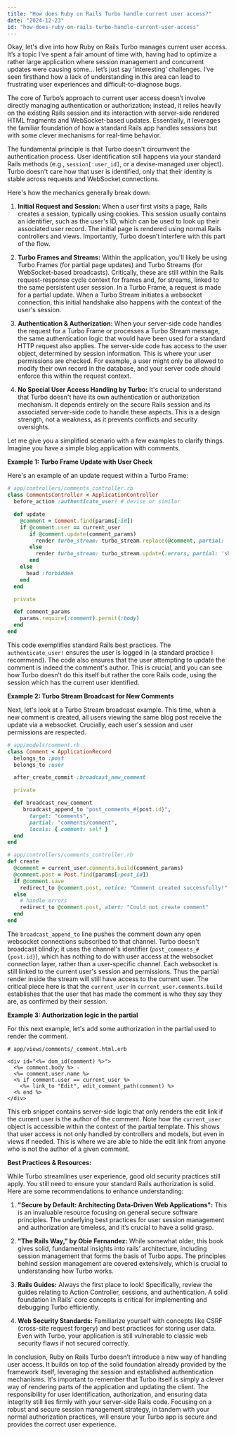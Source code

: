 ```yaml
---
title: "How does Ruby on Rails Turbo handle current user access?"
date: "2024-12-23"
id: "how-does-ruby-on-rails-turbo-handle-current-user-access"
---
```


Okay, let's dive into how Ruby on Rails Turbo manages current user access. It’s a topic I’ve spent a fair amount of time with, having had to optimize a rather large application where session management and concurrent updates were causing some… let’s just say ‘interesting’ challenges. I’ve seen firsthand how a lack of understanding in this area can lead to frustrating user experiences and difficult-to-diagnose bugs.

The core of Turbo’s approach to current user access doesn’t involve directly managing authentication or authorization; instead, it relies heavily on the existing Rails session and its interaction with server-side rendered HTML fragments and WebSocket-based updates. Essentially, it leverages the familiar foundation of how a standard Rails app handles sessions but with some clever mechanisms for real-time behavior.

The fundamental principle is that Turbo doesn't circumvent the authentication process. User identification still happens via your standard Rails methods (e.g., `session[:user_id]`, or a devise-managed user object). Turbo doesn't care how that user is identified, only that their identity is stable across requests and WebSocket connections.

Here's how the mechanics generally break down:

1.  **Initial Request and Session:** When a user first visits a page, Rails creates a session, typically using cookies. This session usually contains an identifier, such as the user's ID, which can be used to look up their associated user record. The initial page is rendered using normal Rails controllers and views. Importantly, Turbo doesn’t interfere with this part of the flow.

2.  **Turbo Frames and Streams:** Within the application, you'll likely be using Turbo Frames (for partial page updates) and Turbo Streams (for WebSocket-based broadcasts). Critically, these are still within the Rails request-response cycle context for frames and, for streams, linked to the same persistent user session. In a Turbo Frame, a request is made for a partial update. When a Turbo Stream initiates a websocket connection, this initial handshake also happens with the context of the user's session.

3.  **Authentication & Authorization:** When your server-side code handles the request for a Turbo Frame or processes a Turbo Stream message, the same authentication logic that would have been used for a standard HTTP request also applies. The server-side code has access to the user object, determined by session information. This is where your user permissions are checked. For example, a user might only be allowed to modify their own record in the database, and your server code should enforce this within the request context.

4.  **No Special User Access Handling by Turbo:** It's crucial to understand that Turbo doesn't have its own authentication or authorization mechanism. It depends entirely on the secure Rails session and its associated server-side code to handle these aspects. This is a design strength, not a weakness, as it prevents conflicts and security oversights.

Let me give you a simplified scenario with a few examples to clarify things. Imagine you have a simple blog application with comments.

**Example 1: Turbo Frame Update with User Check**

Here's an example of an update request within a Turbo Frame:

```ruby
# app/controllers/comments_controller.rb
class CommentsController < ApplicationController
  before_action :authenticate_user! # devise or similar

  def update
    @comment = Comment.find(params[:id])
    if @comment.user == current_user
       if @comment.update(comment_params)
         render turbo_stream: turbo_stream.replace(@comment, partial: 'comments/comment', locals: { comment: @comment })
       else
         render turbo_stream: turbo_stream.update(:errors, partial: 'shared/errors', locals: {errors: @comment.errors})
       end
    else
      head :forbidden
    end
  end

  private

  def comment_params
    params.require(:comment).permit(:body)
  end
end
```
This code exemplifies standard Rails best practices. The `authenticate_user!` ensures the user is logged in (a standard practice I recommend). The code also ensures that the user attempting to update the comment is indeed the comment's author. This is crucial, and you can see how Turbo doesn't do this itself but rather the core Rails code, using the session which has the current user identified.

**Example 2: Turbo Stream Broadcast for New Comments**

Next, let's look at a Turbo Stream broadcast example. This time, when a new comment is created, all users viewing the same blog post receive the update via a websocket. Crucially, each user's session and user permissions are respected.

```ruby
# app/models/comment.rb
class Comment < ApplicationRecord
  belongs_to :post
  belongs_to :user

  after_create_commit :broadcast_new_comment

  private

  def broadcast_new_comment
     broadcast_append_to "post_comments_#{post.id}",
       target: "comments",
       partial: "comments/comment",
       locals: { comment: self }
  end
end

# app/controllers/comments_controller.rb
def create
  @comment = current_user.comments.build(comment_params)
  @comment.post = Post.find(params[:post_id])
  if @comment.save
    redirect_to @comment.post, notice: "Comment created successfully!"
  else
    # handle errors
    redirect_to @comment.post, alert: "Could not create comment"
  end
end

```

The `broadcast_append_to` line pushes the comment down any open websocket connections subscribed to that channel. Turbo doesn't broadcast blindly; it uses the channel's identifier (`post_comments_#{post.id}`), which has nothing to do with user access at the websocket connection layer, rather than a user-specific channel. Each websocket is still linked to the current user's session and permissions. Thus the partial render inside the stream will still have access to the current user. The critical piece here is that the `current_user` in `current_user.comments.build` establishes that the user that has made the comment is who they say they are, as confirmed by their session.

**Example 3: Authorization logic in the partial**

For this next example, let's add some authorization in the partial used to render the comment.

```erb
# app/views/comments/_comment.html.erb

<div id="<%= dom_id(comment) %>">
  <%= comment.body %> -
  <%= comment.user.name %>
  <% if comment.user == current_user %>
    <%= link_to "Edit", edit_comment_path(comment) %>
  <% end %>
</div>
```

This erb snippet contains server-side logic that only renders the edit link if the current user is the author of the comment. Note how the `current_user` object is accessible within the context of the partial template. This shows that user access is not only handled by controllers and models, but even in views if needed. This is where we are able to hide the edit link from anyone who is not the author of a given comment.

**Best Practices & Resources:**

While Turbo streamlines user experience, good old security practices still apply. You still need to ensure your standard Rails authorization is solid. Here are some recommendations to enhance understanding:

1.  **"Secure by Default: Architecting Data-Driven Web Applications":** This is an invaluable resource focusing on general secure software principles. The underlying best practices for user session management and authorization are timeless, and it’s crucial to have a solid grasp.

2.  **"The Rails Way," by Obie Fernandez:** While somewhat older, this book gives solid, fundamental insights into rails’ architecture, including session management that forms the basis of Turbo apps. The principles behind session management are covered extensively, which is crucial to understanding how Turbo works.

3.  **Rails Guides:** Always the first place to look! Specifically, review the guides relating to Action Controller, sessions, and authentication. A solid foundation in Rails’ core concepts is critical for implementing and debugging Turbo efficiently.

4.  **Web Security Standards:** Familiarize yourself with concepts like CSRF (cross-site request forgery) and best practices for storing user data. Even with Turbo, your application is still vulnerable to classic web security flaws if not secured correctly.

In conclusion, Ruby on Rails Turbo doesn’t introduce a new way of handling user access. It builds on top of the solid foundation already provided by the framework itself, leveraging the session and established authentication mechanisms. It's important to remember that Turbo itself is simply a clever way of rendering parts of the application and updating the client. The responsibility for user identification, authorization, and ensuring data integrity still lies firmly with your server-side Rails code. Focusing on a robust and secure session management strategy, in tandem with your normal authorization practices, will ensure your Turbo app is secure and provides the correct user experience.
